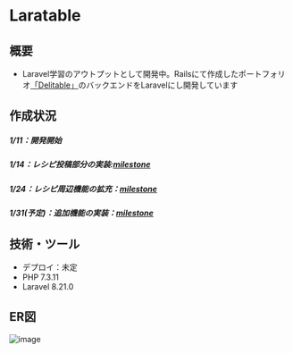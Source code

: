 # Laratable

## 概要
- Laravel学習のアウトプットとして開発中。Railsにて作成したポートフォリオ[「Delitable」](https://github.com/OnoS07/Delitable)のバックエンドをLaravelにし開発しています


## 作成状況
##### 1/11：開発開始 
##### 1/14：レシピ投稿部分の実装:[milestone](https://github.com/OnoS07/Laratable/milestone/1)
##### 1/24：レシピ周辺機能の拡充：[milestone](https://github.com/OnoS07/Laratable/milestone/2)
##### 1/31(予定)：追加機能の実装：[milestone](https://github.com/OnoS07/Laratable/milestone/3)

## 技術・ツール
- デプロイ：未定
- PHP 7.3.11
- Laravel 8.21.0

## ER図
![image](https://user-images.githubusercontent.com/62997834/105715286-c31eb200-5f60-11eb-987e-efa0888ce464.png)
